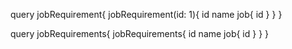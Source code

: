 query jobRequirement{
  jobRequirement(id: 1){
    id
    name
    job{
      id
    }
  }
}

query jobRequirements{
  jobRequirements{
    id
    name
    job{
      id
    }
  }
}